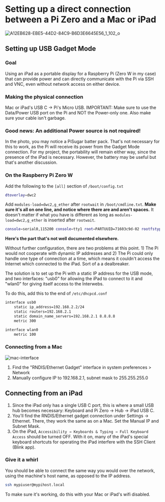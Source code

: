 # Setting up a direct connection between a Pi Zero and a Mac or iPad

![A12EB628-EBE5-44D2-84C9-B6D3E6645E56_1_102_o](https://github.com/user-attachments/assets/0fe63425-5cce-4ba3-9cff-e3d9bc87aac9)

## Setting up USB Gadget Mode

### Goal
Using an iPad as a portable display for a Raspberry Pi (Zero W in my case) that can provide power and can directly communicate with the Pi via SSH and VNC, even without network access on either device.

### Making the physical connection
Mac or iPad's USB C → Pi's Micro USB. IMPORTANT: Make sure to use the Data/Power USB port on the Pi and NOT the Power-only one. Also make sure your cable isn't garbage.

### Good news: An additional Power source is not required!
In the photo, you may notice a PiSugar batter pack. That's not necessary for this to work, as the Pi will receive its power from the Gadget Mode connection. For my project, the portability will remain either way, since the presence of the iPad is necessary. However, the battery may be useful but that's another discussion.

### On the Raspberry Pi Zero W
Add the following to the `[all]` section of `/boot/config.txt`

```sh
dtoverlay=dwc2
```

Add `modules-load=dwc2,g_ether` after `rootwait` in `/boot/cmdline.txt`. **Make sure it's all on one line, and notice where there are and aren't spaces.** It doesn't matter if what you have is different as long as `modules-load=dwc2,g_ether` is inserted after `rootwait`.

```sh
console=serial0,115200 console=tty1 root=PARTUUID=71603c9d-02 rootfstype=ext4 fsck.repair=yes rootwait modules-load=dwc2,g_ether quiet splash plymouth.ignore-serial-consoles cfg80211.ieee80211_regdom=US
```

**Here's the part that's not well documented elsewhere.**

Without further configuration, there are two problems at this point. 1) The Pi would not cooperate with dynamic IP addresses and 2) The Pi could only handle one type of connection at a time, which means it couldn't access the Internet which connected to the iPad. Sort of a a dealbreaker.

The solution is to set up the Pi with a static IP address for the USB mode, and two interfaces: "usb0" for allowing the iPad to connect to it and "wlan0" for giving itself access to the Interwebs.

To do this, add this to the end of `/etc/dhcpcd.conf`

```sh
interface usb0
    static ip_address=192.168.2.2/24
    static routers=192.168.2.1
    static domain_name_servers=192.168.2.1 8.8.8.8
    metric 300

interface wlan0
    metric 100
```

### Connecting from a Mac
![mac-interface](https://github.com/user-attachments/assets/799bfada-4074-401c-9f54-89f6f92c17b5)
1. Find the "RNDIS/Ethernet Gadget" interface in system preferences > Network
2. Manually configure IP to 192.168.2.1, subnet mask to 255.255.255.0

## Connecting from an iPad
1. Since the iPad only has a single USB C port, this is where a small USB hub becomes necessary: Keyboard and Pi Zero → Hub → iPad USB C.
2. You'll find the RNDIS/Ethernet gadget connection under Settings → Ethernet. There, they work the same as on a Mac. Set the Manual IP and Subnet Mask.
3. On the iPad, `Accessibility → Keyboards & Typing → Full Keyboard Access` should be turned OFF. With it on, many of the iPad's special keyboard shortcuts for operating the iPad interfere with the SSH Client (Blink app).

### Give it a whirl
You should be able to connect the same way you would over the network, using the machine's host name, as opposed to the IP address.
```sh
ssh mypiuser@mypihost.local
```
To make sure it's working, do this with your Mac or iPad's wifi disabled.




